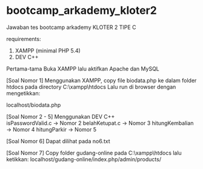 # bootcamp_arkademy_kloter2
Jawaban tes bootcamp arkademy KLOTER 2 TIPE C

requirements:

1. XAMPP (minimal PHP 5.4)
2. DEV C++

Pertama-tama Buka XAMPP lalu aktifkan Apache dan MySQL

[Soal Nomor 1]
Menggunakan XAMPP, copy file biodata.php ke dalam folder htdocs pada directory C:\xampp\htdocs
Lalu run di browser dengan mengetikkan:

localhost/biodata.php

[Soal Nomor 2 - 5]
Menggunakan DEV C++ </br>
isPasswordValid.c -> Nomor 2
belahKetupat.c -> Nomor 3
hitungKembalian -> Nomor 4
hitungParkir -> Nomor 5

[Soal Nomor 6]
Dapat dilihat pada no6.txt

[Soal Nomor 7]
Copy folder gudang-online pada C:\xampp\htdocs
lalu ketikkan:
localhost/gudang-online/index.php/admin/products/
